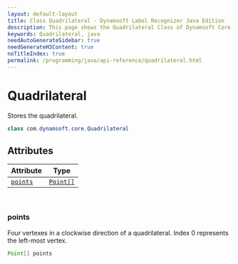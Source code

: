 ```yaml
---
layout: default-layout
title: Class Quadrilateral - Dynamsoft Label Recognizer Java Edition
description: This page shows the Quadrilateral Class of Dynamsoft Core for Java Language.
keywords: Quadrilateral, java
needAutoGenerateSidebar: true
needGenerateH3Content: true
noTitleIndex: true
permalink: /programming/java/api-reference/quadrilateral.html
---
```



# Quadrilateral
Stores the quadrilateral.  

```java
class com.dynamsoft.core.Quadrilateral
```

## Attributes
  
| Attribute | Type |
|---------- | ---- |
| [`points`](#points) | [`Point[]`](point.html) |


&nbsp;

### points
Four vertexes in a clockwise direction of a quadrilateral. Index 0 represents the left-most vertex. 
```java
Point[] points
```



